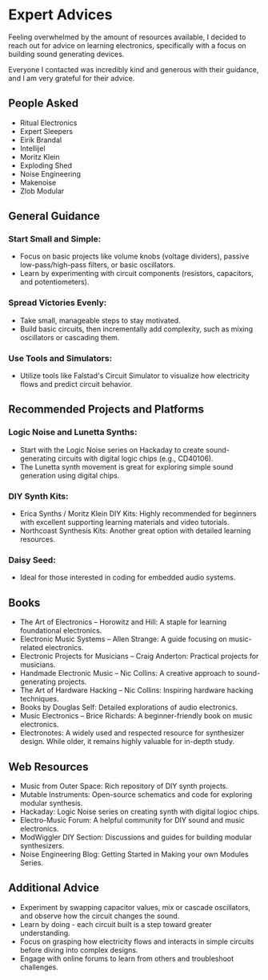 # Expert Advices

Feeling overwhelmed by the amount of resources available, I decided to reach out for advice on learning electronics, specifically with a focus on building sound generating devices.

Everyone I contacted was incredibly kind and generous with their guidance, and I am very grateful for their advice.



## People Asked
- Ritual Electronics
- Expert Sleepers
- Eirik Brandal
- Intellijel
- Moritz Klein
- Exploding Shed
- Noise Engineering
- Makenoise
- Zlob Modular


## General Guidance

### Start Small and Simple:
- Focus on basic projects like volume knobs (voltage dividers), passive low-pass/high-pass filters, or basic oscillators.
- Learn by experimenting with circuit components (resistors, capacitors, and potentiometers).

### Spread Victories Evenly:
- Take small, manageable steps to stay motivated. 
- Build basic circuits, then incrementally add complexity, such as mixing oscillators or cascading them.

### Use Tools and Simulators:
- Utilize tools like Falstad's Circuit Simulator to visualize how electricity flows and predict circuit behavior.


## Recommended Projects and Platforms

### Logic Noise and Lunetta Synths:
- Start with the Logic Noise series on Hackaday to create sound-generating circuits with digital logic chips (e.g., CD40106).
- The Lunetta synth movement is great for exploring simple sound generation using digital chips.

### DIY Synth Kits:
- Erica Synths / Moritz Klein DIY Kits: Highly recommended for beginners with excellent supporting learning materials and video tutorials.
- Northcoast Synthesis Kits: Another great option with detailed learning resources.

### Daisy Seed: 
- Ideal for those interested in coding for embedded audio systems.


## Books
- The Art of Electronics – Horowitz and Hill: A staple for learning foundational electronics.
- Electronic Music Systems – Allen Strange: A guide focusing on music-related electronics.
- Electronic Projects for Musicians – Craig Anderton: Practical projects for musicians.
- Handmade Electronic Music – Nic Collins: A creative approach to sound-generating projects.
- The Art of Hardware Hacking – Nic Collins: Inspiring hardware hacking techniques.
- Books by Douglas Self: Detailed explorations of audio electronics.
- Music Electronics – Brice Richards: A beginner-friendly book on music electronics.
- Electronotes: A widely used and respected resource for synthesizer design. While older, it remains highly valuable for in-depth study.


## Web Resources
- Music from Outer Space: Rich repository of DIY synth projects.
- Mutable Instruments: Open-source schematics and code for exploring modular synthesis.
- Hackaday: Logic Noise series on creating synth with digital logioc chips.
- Electro-Music Forum: A helpful community for DIY sound and music electronics.
- ModWiggler DIY Section: Discussions and guides for building modular synthesizers.
- Noise Engineering Blog: Getting Started in Making your own Modules Series.


## Additional Advice
- Experiment by swapping capacitor values, mix or cascade oscillators, and observe how the circuit changes the sound. 
- Learn by doing - each circuit built is a step toward greater understanding.
- Focus on grasping how electricity flows and interacts in simple circuits before diving into complex designs.
- Engage with online forums to learn from others and troubleshoot challenges.